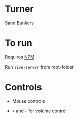 # Turner

Sand Bunkers


# To run

Requires [NPM](https://docs.npmjs.com/downloading-and-installing-node-js-and-npm)

Run `live-server` from root-folder


# Controls

* Mouse controls

* `+` and `-` for volume control
